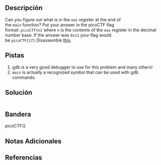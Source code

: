 ## Descripción
Can you figure out what is in the `eax` register at the end of the `main` function? Put your answer in the picoCTF flag format: `picoCTF{n}` where `n` is the contents of the `eax` register in the decimal number base. If the answer was `0x11` your flag would be `picoCTF{17}`.Disassemble [this](https://artifacts.picoctf.net/c/512/debugger0_a).

## Pistas 
1. gdb is a very good debugger to use for this problem and many others!
2. `main` is actually a recognized symbol that can be used with gdb commands.

## Solución
```

```

## Bandera
picoCTF{}
## Notas Adicionales

## Referencias
